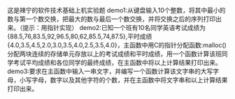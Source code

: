 这是辣宁的软件技术基础上机实验题
demo1:从键盘输入10个整数，将其中最小的数与第一个数交换，把最大的数与最后一个数交换，并将交换之后的序列打印出来。（提示：用指针实现）
demo2:已知一个班有10名同学英语考试成绩为{88.5,76,83.5,92,96.5,80,62,85.5,74,87.5},平时成绩{4.0,3.5,4.5,2.0,3.0,3.5,4.0,2.5,3.5,4.0}，主函数中用C的指针分配函数:malloc()分配两块连续的存储单元存放以上的考试成绩和平时成绩，用一个函数计算该班同学考试平均成绩和各位同学的最终成绩，在主函数中将以上计算结果打印出来。
demo3:要求在主函数中输入一串文字，并编写一个函数计算该文字串的大写字母，小写字母，数字以及其他字符的个数，并在主函数中将文字串和以上计算结果打印出来。
